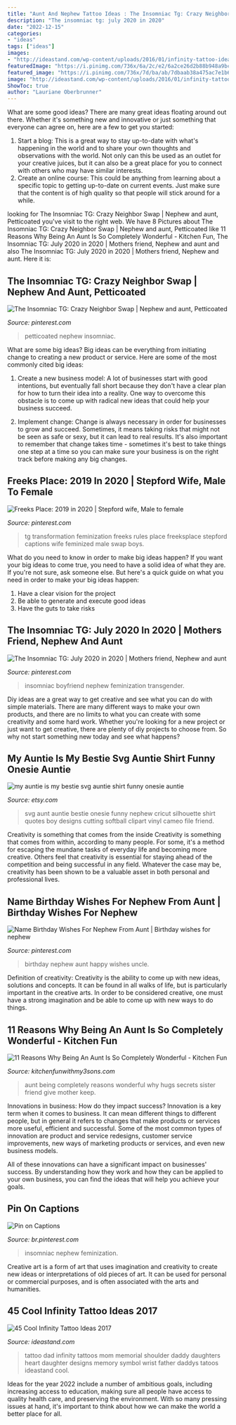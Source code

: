 ```yaml
---
title: "Aunt And Nephew Tattoo Ideas : The Insomniac Tg: Crazy Neighbor Swap"
description: "The insomniac tg: july 2020 in 2020"
date: "2022-12-15"
categories:
- "ideas"
tags: ["ideas"]
images:
- "http://ideastand.com/wp-content/uploads/2016/01/infinity-tattoo-ideas/9-infinity-tattoo-ideas.jpg"
featuredImage: "https://i.pinimg.com/736x/6a/2c/e2/6a2ce26d2b88b948a9bcf5eeef97c9e4.jpg"
featured_image: "https://i.pinimg.com/736x/7d/ba/ab/7dbaab38a475ac7e1b6d528c3aef03b7.jpg"
image: "http://ideastand.com/wp-content/uploads/2016/01/infinity-tattoo-ideas/9-infinity-tattoo-ideas.jpg"
ShowToc: true
author: "Lauriane Oberbrunner"
---
```



What are some good ideas?
There are many great ideas floating around out there. Whether it's something new and innovative or just something that everyone can agree on, here are a few to get you started: 
1. Start a blog: This is a great way to stay up-to-date with what's happening in the world and to share your own thoughts and observations with the world. Not only can this be used as an outlet for your creative juices, but it can also be a great place for you to connect with others who may have similar interests. 
2. Create an online course: This could be anything from learning about a specific topic to getting up-to-date on current events. Just make sure that the content is of high quality so that people will stick around for a while. 

	

		
looking for The Insomniac TG: Crazy Neighbor Swap | Nephew and aunt, Petticoated you've visit to the right web. We have 8 Pictures about The Insomniac TG: Crazy Neighbor Swap | Nephew and aunt, Petticoated like 11 Reasons Why Being An Aunt Is So Completely Wonderful - Kitchen Fun, The Insomniac TG: July 2020 in 2020 | Mothers friend, Nephew and aunt and also The Insomniac TG: July 2020 in 2020 | Mothers friend, Nephew and aunt. Here it is:
		
    
## The Insomniac TG: Crazy Neighbor Swap | Nephew And Aunt, Petticoated

<img loading=lazy src="https://i.pinimg.com/736x/6a/2c/e2/6a2ce26d2b88b948a9bcf5eeef97c9e4.jpg" onerror="this.onerror=null;this.src='https://tse1.mm.bing.net/th?id=OIP.jo4bu9RpFad8ZOQaRDPcwwAAAA&amp;pid=15.1';" alt="The Insomniac TG: Crazy Neighbor Swap | Nephew and aunt, Petticoated">

_Source: pinterest.com_

>petticoated nephew insomniac. 

	

What are some big ideas?
Big ideas can be everything from initiating change to creating a new product or service. Here are some of the most commonly cited big ideas:
1. Create a new business model: A lot of businesses start with good intentions, but eventually fall short because they don't have a clear plan for how to turn their idea into a reality. One way to overcome this obstacle is to come up with radical new ideas that could help your business succeed.

2. Implement change: Change is always necessary in order for businesses to grow and succeed. Sometimes, it means taking risks that might not be seen as safe or sexy, but it can lead to real results. It's also important to remember that change takes time - sometimes it's best to take things one step at a time so you can make sure your business is on the right track before making any big changes.


    
## Freeks Place: 2019 In 2020 | Stepford Wife, Male To Female

<img loading=lazy src="https://i.pinimg.com/736x/7d/ba/ab/7dbaab38a475ac7e1b6d528c3aef03b7.jpg" onerror="this.onerror=null;this.src='https://tse1.mm.bing.net/th?id=OIP.foERbOBm4jP4ezwkYGenkgAAAA&amp;pid=15.1';" alt="Freeks Place: 2019 in 2020 | Stepford wife, Male to female">

_Source: pinterest.com_

>tg transformation feminization freeks rules place freeksplace stepford captions wife feminized male swap boys. 

	

What do you need to know in order to make big ideas happen?
If you want your big ideas to come true, you need to have a solid idea of what they are. If you're not sure, ask someone else. But here's a quick guide on what you need in order to make your big ideas happen: 
1. Have a clear vision for the project 
2. Be able to generate and execute good ideas 
3. Have the guts to take risks 

    
## The Insomniac TG: July 2020 In 2020 | Mothers Friend, Nephew And Aunt

<img loading=lazy src="https://i.pinimg.com/736x/3a/3f/57/3a3f57bd19286160122378018b729469.jpg" onerror="this.onerror=null;this.src='https://tse2.mm.bing.net/th?id=OIP.oVqSKDjG4IDIjlHRcYGlMAAAAA&amp;pid=15.1';" alt="The Insomniac TG: July 2020 in 2020 | Mothers friend, Nephew and aunt">

_Source: pinterest.com_

>insomniac boyfriend nephew feminization transgender. 

	

Diy ideas are a great way to get creative and see what you can do with simple materials. There are many different ways to make your own products, and there are no limits to what you can create with some creativity and some hard work. Whether you're looking for a new project or just want to get creative, there are plenty of diy projects to choose from. So why not start something new today and see what happens?

    
## My Auntie Is My Bestie Svg Auntie Shirt Funny Onesie Auntie

<img loading=lazy src="https://img0.etsystatic.com/145/0/10931508/il_570xN.1205044088_9c2a.jpg" onerror="this.onerror=null;this.src='https://tse4.mm.bing.net/th?id=OIP.BJ1zcLlu3lf6e_VwFpbnKgHaFj&amp;pid=15.1';" alt="my auntie is my bestie svg auntie shirt funny onesie auntie">

_Source: etsy.com_

>svg aunt auntie bestie onesie funny nephew cricut silhouette shirt quotes boy designs cutting softball clipart vinyl cameo file friend. 

	

Creativity is something that comes from the inside
Creativity is something that comes from within, according to many people. For some, it's a method for escaping the mundane tasks of everyday life and becoming more creative. Others feel that creativity is essential for staying ahead of the competition and being successful in any field. Whatever the case may be, creativity has been shown to be a valuable asset in both personal and professional lives.

    
## Name Birthday Wishes For Nephew From Aunt | Birthday Wishes For Nephew

<img loading=lazy src="https://i.pinimg.com/736x/28/8c/61/288c6199c4704cb24338e5ecfdfdbbc2.jpg" onerror="this.onerror=null;this.src='https://tse1.mm.bing.net/th?id=OIP.2kEdOykoNRTbX_yhIJBgnQHaHa&amp;pid=15.1';" alt="Name Birthday Wishes For Nephew From Aunt | Birthday wishes for nephew">

_Source: pinterest.com_

>birthday nephew aunt happy wishes uncle. 

	

Definition of creativity:
Creativity is the ability to come up with new ideas, solutions and concepts. It can be found in all walks of life, but is particularly important in the creative arts. In order to be considered creative, one must have a strong imagination and be able to come up with new ways to do things.

    
## 11 Reasons Why Being An Aunt Is So Completely Wonderful - Kitchen Fun

<img loading=lazy src="https://kitchenfunwithmy3sons.com/wp-content/uploads/2019/04/aunt.jpg" onerror="this.onerror=null;this.src='https://tse3.mm.bing.net/th?id=OIP.XYJ8oUbeDQ1F5-s4RK_wmQHaEK&amp;pid=15.1';" alt="11 Reasons Why Being An Aunt Is So Completely Wonderful - Kitchen Fun">

_Source: kitchenfunwithmy3sons.com_

>aunt being completely reasons wonderful why hugs secrets sister friend give mother keep. 

	

Innovations in business: How do they impact success?
Innovation is a key term when it comes to business. It can mean different things to different people, but in general it refers to changes that make products or services more useful, efficient and successful.
Some of the most common types of innovation are product and service redesigns, customer service improvements, new ways of marketing products or services, and even new business models.

All of these innovations can have a significant impact on businesses' success. By understanding how they work and how they can be applied to your own business, you can find the ideas that will help you achieve your goals.

    
## Pin On Captions

<img loading=lazy src="https://i.pinimg.com/736x/d3/a7/fe/d3a7fece1e42622d3c578e5b26e40603.jpg" onerror="this.onerror=null;this.src='https://tse1.mm.bing.net/th?id=OIP.SI5JagwLzlSuS_BuTQvVowHaFj&amp;pid=15.1';" alt="Pin on Captions">

_Source: br.pinterest.com_

>insomniac nephew feminization. 

	

Creative art is a form of art that uses imagination and creativity to create new ideas or interpretations of old pieces of art. It can be used for personal or commercial purposes, and is often associated with the arts and humanities.

    
## 45 Cool Infinity Tattoo Ideas 2017

<img loading=lazy src="http://ideastand.com/wp-content/uploads/2016/01/infinity-tattoo-ideas/9-infinity-tattoo-ideas.jpg" onerror="this.onerror=null;this.src='https://tse3.mm.bing.net/th?id=OIP.KnwCoACGAdqYxe4NikadIAHaJ4&amp;pid=15.1';" alt="45 Cool Infinity Tattoo Ideas 2017">

_Source: ideastand.com_

>tattoo dad infinity tattoos mom memorial shoulder daddy daughters heart daughter designs memory symbol wrist father daddys tatoos ideastand cool. 

	

Ideas for the year 2022 include a number of ambitious goals, including increasing access to education, making sure all people have access to quality health care, and preserving the environment. With so many pressing issues at hand, it's important to think about how we can make the world a better place for all.

